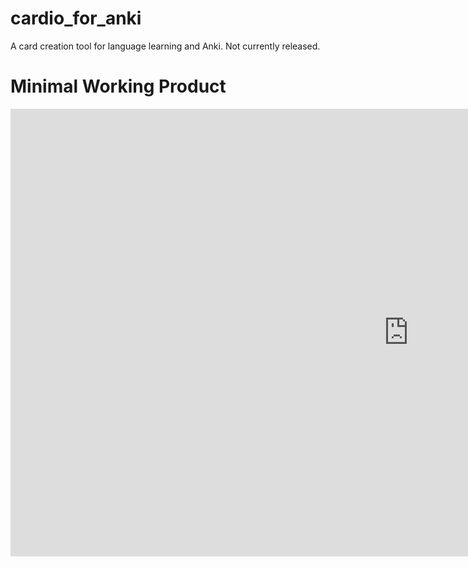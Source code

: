 # cardio_for_anki
A card creation tool for language learning and Anki. Not currently released.

# Minimal Working Product
<iframe width="1273" height="716" src="https://www.youtube.com/embed/S7dQTFyzDwU" title="Cardio MWP" frameborder="0" allow="accelerometer; autoplay; clipboard-write; encrypted-media; gyroscope; picture-in-picture; web-share" referrerpolicy="strict-origin-when-cross-origin" allowfullscreen></iframe>


